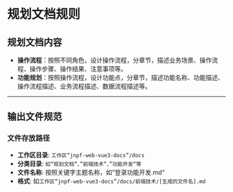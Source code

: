 # 规划文档规则
## 规划文档内容
*  **操作流程**：按照不同角色，设计操作流程，分章节，描述业务场景、操作流程、操作步骤、操作结果、注意事项等。
*  **功能规划**：按照操作流程，设计功能点，分章节，描述功能名称、功能描述、操作流程描述、业务流程描述、数据流程描述等。

---

## 输出文件规范
### 文件存放路径
*   **工作区目录**: `工作区“jnpf-web-vue3-docs”/docs`
*   **分类目录**: `如“规划文档“、”前端技术“、”功能开发“等`
*   **文件名称**: 按照关键字主题名称，如”登录功能开发.md“
*   **格式**: 如`工作区“jnpf-web-vue3-docs”/docs/前端技术/[生成的文件名].md`